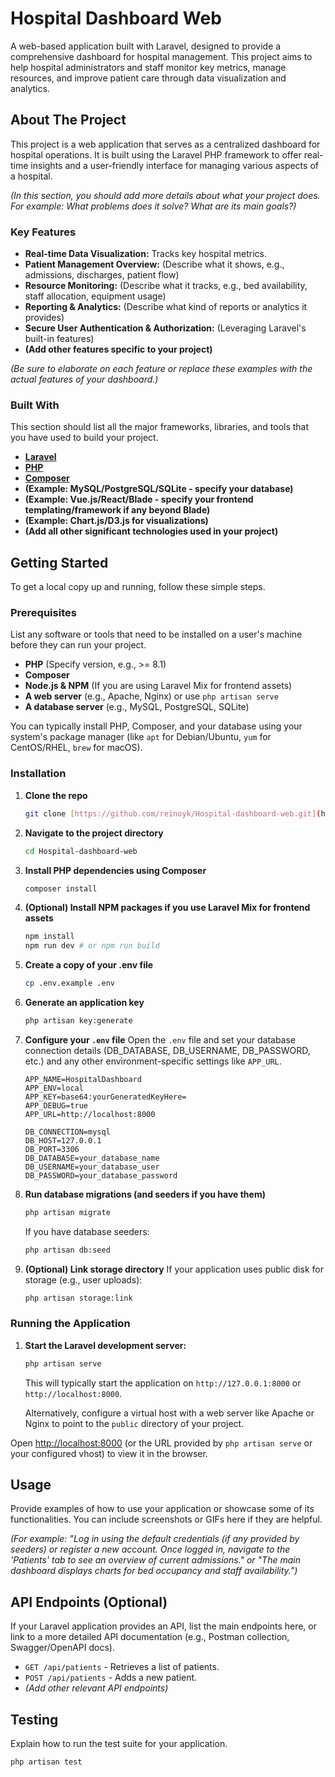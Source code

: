 # Hospital Dashboard Web

A web-based application built with Laravel, designed to provide a comprehensive dashboard for hospital management. This project aims to help hospital administrators and staff monitor key metrics, manage resources, and improve patient care through data visualization and analytics.

## About The Project

This project is a web application that serves as a centralized dashboard for hospital operations. It is built using the Laravel PHP framework to offer real-time insights and a user-friendly interface for managing various aspects of a hospital.

*(In this section, you should add more details about what your project does. For example: What problems does it solve? What are its main goals?)*

### Key Features

* **Real-time Data Visualization:** Tracks key hospital metrics.
* **Patient Management Overview:** (Describe what it shows, e.g., admissions, discharges, patient flow)
* **Resource Monitoring:** (Describe what it tracks, e.g., bed availability, staff allocation, equipment usage)
* **Reporting & Analytics:** (Describe what kind of reports or analytics it provides)
* **Secure User Authentication & Authorization:** (Leveraging Laravel's built-in features)
* **(Add other features specific to your project)**

*(Be sure to elaborate on each feature or replace these examples with the actual features of your dashboard.)*

### Built With

This section should list all the major frameworks, libraries, and tools that you have used to build your project.

* **[Laravel](https://laravel.com/)**
* **[PHP](https://www.php.net/)**
* **[Composer](https://getcomposer.org/)**
* **(Example: MySQL/PostgreSQL/SQLite - specify your database)**
* **(Example: Vue.js/React/Blade - specify your frontend templating/framework if any beyond Blade)**
* **(Example: Chart.js/D3.js for visualizations)**
* **(Add all other significant technologies used in your project)**

## Getting Started

To get a local copy up and running, follow these simple steps.

### Prerequisites

List any software or tools that need to be installed on a user's machine before they can run your project.

* **PHP** (Specify version, e.g., >= 8.1)
* **Composer**
* **Node.js & NPM** (If you are using Laravel Mix for frontend assets)
* **A web server** (e.g., Apache, Nginx) or use `php artisan serve`
* **A database server** (e.g., MySQL, PostgreSQL, SQLite)

You can typically install PHP, Composer, and your database using your system's package manager (like `apt` for Debian/Ubuntu, `yum` for CentOS/RHEL, `brew` for macOS).

### Installation

1.  **Clone the repo**
    ```sh
    git clone [https://github.com/reinoyk/Hospital-dashboard-web.git](https://github.com/reinoyk/Hospital-dashboard-web.git)
    ```
2.  **Navigate to the project directory**
    ```sh
    cd Hospital-dashboard-web
    ```
3.  **Install PHP dependencies using Composer**
    ```sh
    composer install
    ```
4.  **(Optional) Install NPM packages if you use Laravel Mix for frontend assets**
    ```sh
    npm install
    npm run dev # or npm run build
    ```
5.  **Create a copy of your .env file**
    ```sh
    cp .env.example .env
    ```
6.  **Generate an application key**
    ```sh
    php artisan key:generate
    ```
7.  **Configure your `.env` file**
    Open the `.env` file and set your database connection details (DB_DATABASE, DB_USERNAME, DB_PASSWORD, etc.) and any other environment-specific settings like `APP_URL`.
    ```env
    APP_NAME=HospitalDashboard
    APP_ENV=local
    APP_KEY=base64:yourGeneratedKeyHere=
    APP_DEBUG=true
    APP_URL=http://localhost:8000

    DB_CONNECTION=mysql
    DB_HOST=127.0.0.1
    DB_PORT=3306
    DB_DATABASE=your_database_name
    DB_USERNAME=your_database_user
    DB_PASSWORD=your_database_password
    ```
8.  **Run database migrations (and seeders if you have them)**
    ```sh
    php artisan migrate
    ```
    If you have database seeders:
    ```sh
    php artisan db:seed
    ```
9.  **(Optional) Link storage directory**
    If your application uses public disk for storage (e.g., user uploads):
    ```sh
    php artisan storage:link
    ```

### Running the Application

1.  **Start the Laravel development server:**
    ```sh
    php artisan serve
    ```
    This will typically start the application on `http://127.0.0.1:8000` or `http://localhost:8000`.

    Alternatively, configure a virtual host with a web server like Apache or Nginx to point to the `public` directory of your project.

Open [http://localhost:8000](http://localhost:8000) (or the URL provided by `php artisan serve` or your configured vhost) to view it in the browser.

## Usage

Provide examples of how to use your application or showcase some of its functionalities. You can include screenshots or GIFs here if they are helpful.

*(For example: "Log in using the default credentials (if any provided by seeders) or register a new account. Once logged in, navigate to the 'Patients' tab to see an overview of current admissions." or "The main dashboard displays charts for bed occupancy and staff availability.")*

## API Endpoints (Optional)

If your Laravel application provides an API, list the main endpoints here, or link to a more detailed API documentation (e.g., Postman collection, Swagger/OpenAPI docs).

* `GET /api/patients` - Retrieves a list of patients.
* `POST /api/patients` - Adds a new patient.
* *(Add other relevant API endpoints)*

## Testing

Explain how to run the test suite for your application.

```sh
php artisan test
